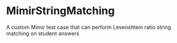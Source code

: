 # MimirStringMatching
A custom Mimir test case that can perform Levenshtein ratio string matching on student answers
